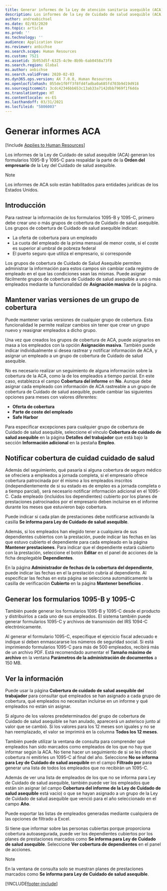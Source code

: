 ```yaml
---
title: Generar informes de la Ley de atención sanitaria asequible (ACA)
description: Los informes de la Ley de Cuidado de salud asequible (ACA) generan los formularios 1095-B y 1095-C para respaldar la parte de la **Orden del empresario** de la Ley del Cuidado de salud asequible.
author: andreabichsel
ms.date: 02/03/2020
ms.topic: article
ms.prod: ''
ms.technology: ''
audience: Application User
ms.reviewer: anbichse
ms.search.scope: Human Resources
ms.custom: 7521
ms.assetid: 3b953d5f-6325-4c9e-8b9b-6ab0458a73f8
ms.search.region: Global
ms.author: anbichse
ms.search.validFrom: 2020-02-03
ms.dyn365.ops.version: AX 7.0.0, Human Resources
ms.openlocfilehash: 055de1f0ff3f8fd4fadba0a685fd703b9d19d918
ms.sourcegitcommit: 3cdc42346bb653c13ab33a7142dbb7969f1f6dda
ms.translationtype: HT
ms.contentlocale: es-ES
ms.lasthandoff: 03/31/2021
ms.locfileid: "5806003"
---
```

# <a name="generate-aca-reports"></a>Generar informes ACA

[!include [Applies to Human Resources](../includes/applies-to-hr.md)]

Los informes de la Ley de Cuidado de salud asequible (ACA) generan los formularios 1095-B y 1095-C para respaldar la parte de la **Orden del empresario** de la Ley del Cuidado de salud asequible.

> [!NOTE]
> Los informes de ACA solo están habilitados para entidades jurídicas de los Estados Unidos.

## <a name="getting-started"></a>Introducción

Para rastrear la información de los formularios 1095-B y 1095-C, primero debe crear uno o más grupos de cobertura de Cuidado de salud asequible. Los grupos de cobertura de Cuidado de salud asequible indican:

- La oferta de cobertura para un empleado
- La cuota del empleado de la prima mensual de menor coste, si el coste es superior al umbral de pobreza federal
- El puerto seguro que utiliza el empresario, si corresponde

Los grupos de cobertura de Cuidado de Salud Asequible permiten administrar la información para estos campos sin cambiar cada registro de empleado en el que las condiciones sean las mismas. Puede asignar fácilmente grupos de cobertura de Cuidado de salud asequible a uno o más empleados mediante la funcionalidad de **Asignación masiva** de la página.

## <a name="maintaining-multiple-versions-of-a-coverage-group"></a>Mantener varias versiones de un grupo de cobertura

Puede mantener varias versiones de cualquier grupo de cobertura. Esta funcionalidad le permite realizar cambios sin tener que crear un grupo nuevo y reasignar empleados a dicho grupo. 

Una vez que creados los grupos de cobertura de ACA, puede asignarlos en masa a los empleados con la opción **Asignación masiva**. También puede indicar individualmente si desea rastrear y notificar información de ACA, y asignar un empleado a un grupo de cobertura de Cuidado de salud asequible.

No es necesario realizar un seguimiento de alguna información sobre la cobertura de la ACA, como la de los empleados a tiempo parcial. En este caso, establezca el campo **Cobertura del informe** en **No**. Aunque debe asignar cada empleado con información de ACA rastreable a un grupo de cobertura de Cuidado de salud asequible, puede cambiar las siguientes opciones para meses con valores diferentes:

- **Oferta de cobertura**
- **Parte de coste del empleado**
- **Safe Harbor**

Para especificar excepciones para cualquier grupo de cobertura de Cuidado de salud asequible, seleccione el vínculo **Cobertura de cuidado de salud asequible** en la página **Detalles del trabajador** que está bajo la sección **Información adicional** en la pestaña **Empleo**.

## <a name="reporting-health-care-coverage"></a>Notificar cobertura de cuidad cuidado de salud

Además del seguimiento, qué pasaría si alguna cobertura de seguro médico se ofreciera a empleados a jornada completa, si el empresario ofrece cobertura patrocinada por él mismo a los empleados inscritos (independientemente de si su estado es de empleo es a jornada completa o a tiempo parcial), será necesario notificar información adicional en el 1095-C. Cada empleado (incluidos los dependientes) cubierto por los planes de prestaciones patrocinados por el empresario deben incluirse en el informe durante los meses que estuvieron bajo cobertura. 

Puede indicar si cada plan de prestaciones debe notificarse activando la casilla **Se informa para Ley de Cuidado de salud asequible**.

Además, si los empleados han elegido tener a cualquiera de sus dependientes cubiertos con la prestación, puede indicar las fechas en las que estuvo cubierto el dependiente para cada empleado en la página **Mantener prestaciones**. Para indicar que el dependiente estará cubierto con la prestación, seleccione el botón **Editar** en el panel de acciones de la ficha desplegable **Dependientes**.

En la página **Administrador de fechas de la cobertura del dependiente**, puede indicar las fechas en el la prestación cubría al dependiente. Al especificar las fechas en esta página se selecciona automáticamente la casilla de verificación **Cubierto** en la página **Mantener beneficios** .

## <a name="generate-1095-b-and-1095-c-forms"></a>Generar los formularios 1095-B y 1095-C

También puede generar los formularios 1095-B y 1095-C desde el producto y distribuirlos a cada uno de sus empleados. El sistema también puede generar formularios 1095-C y archivos de transmisión del IRS 1094-C electrónicamente.  

Al generar el formulario 1095-C, especifique el ejercicio fiscal adecuado e indique si deben enmascararse los números de seguridad social. Si está imprimiendo formularios 1095-C para más de 500 empleados, recibirá más de un archivo PDF. Está recomendado aumentar el **Tamaño máximo de archivo** en la ventana **Parámetros de la administración de documentos** a 150 MB.

## <a name="viewing-information"></a>Ver la información

Puede usar la página **Cobertura de cuidado de salud asequible del trabajador** para consultar qué empleados se han asignado a cada grupo de cobertura, qué empleados no necesitan incluirse en un informe y qué empleados no están sin asignar.

Si alguno de los valores predeterminados del grupo de cobertura de Cuidado de salud asequible se han anulado, aparecerá un asterisco junto al valor que se cambió. Si los valores para los 12 meses son iguales y no se han reemplazado, el valor se imprimirá en la columna **Todos los 12 meses**.

También puede utilizar la ventana de consulta para comprender qué empleados han sido marcados como empleados de los que no hay que informar según la ACA. No tiene hacer un seguimiento de si se les ofreció cobertura ni emitirles un 1095-C al final del año. Seleccione **No se informa para Ley de Cuidado de salud asequible** en el campo **Filtrado por** para generar una lista de todos los empleados que no recibirán un 1095-C.

Además de ver una lista de empleados de los que no se informa para Ley de Cuidado de salud asequible, también puede ver los empleados que están sin asignar (el campo **Cobertura del informe de la Ley de Cuidado de salud asequible** está vacío) o que se hayan asignado a un grupo de la Ley de Cuidado de salud asequible que venció para el año seleccionado en el campo **Año**.

Puede exportar las listas de empleados generadas mediante cualquiera de las opciones de filtrado a Excel.

Si tiene que informar sobre las personas cubiertas porque proporciona cobertura autoasegurada, puede ver los dependientes cubiertos por los planes de prestaciones marcados como **Se informa para Ley de Cuidado de salud asequible**. Seleccione **Ver cobertura de dependientes** en el panel de acciones.

> [!NOTE]
> En la ventana de consulta solo se muestran planes de prestaciones marcados como **Se informa para Ley de Cuidado de salud asequible**.


[!INCLUDE[footer-include](../includes/footer-banner.md)]